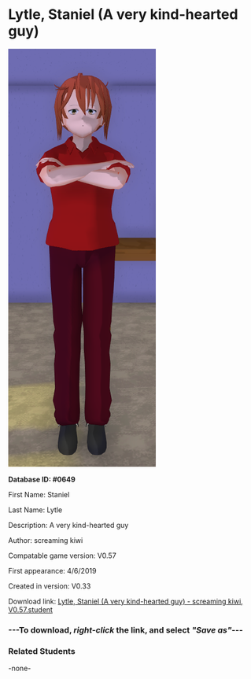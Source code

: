 # Lytle, Staniel (A very kind-hearted guy)

<img src="../../Files/Images/Lytle, Staniel (A very kind-hearted guy).png" title="Lytle, Staniel (A very kind-hearted guy) - screaming kiwi, V0.57">

**Database ID: #0649**

First Name: Staniel

Last Name: Lytle

Description: A very kind-hearted guy

Author: screaming kiwi

Compatable game version: V0.57

First appearance: 4/6/2019

Created in version: V0.33

Download link: <a href="https://raw.githubusercontent.com/Arbiter1223/Daigaku-Gurashi-Custom-Students/master/Files/Student%20Files/Lytle%2C%20Staniel%20(A%20very%20kind-hearted%20guy)%20-%20screaming%20kiwi%2C%20V0.57.student">Lytle, Staniel (A very kind-hearted guy) - screaming kiwi, V0.57.student</a>

### ---**To download, _right-click_ the link, and select _"Save as"_**---

### Related Students

-none-
